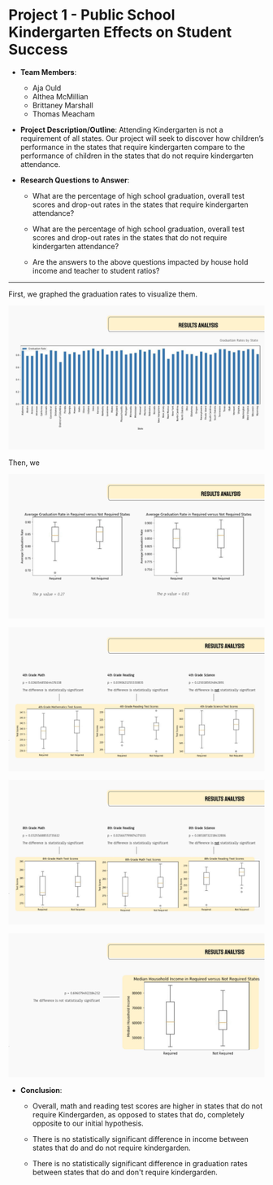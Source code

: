 # Project 1 - Public School Kindergarten Effects on Student Success

* **Team Members**:
    - Aja Ould
    - Althea McMillian
    - Brittaney Marshall
    - Thomas Meacham
    

* **Project Description/Outline**: Attending Kindergarten is not a requirement of all states.  Our project will seek to discover how children’s performance in the states that require kindergarten compare to the performance of children in the states that do not require kindergarten attendance.

* **Research Questions to Answer**: 
    - What are the percentage of high school graduation, overall test scores and drop-out rates in the states that require kindergarten attendance?

    - What are the percentage of high school graduation, overall test scores and drop-out rates in the states that do not require kindergarten attendance?

    - Are the answers to the above questions impacted by house hold income and teacher to student ratios?
    

- - -
First, we graphed the graduation rates to visualize them. 

![](ReadmePics/0006.jpg)

Then, we 

![](ReadmePics/0007.jpg)

![](ReadmePics/0008.jpg)

![](ReadmePics/0009.jpg)

![](ReadmePics/0010.jpg)

 * **Conclusion**: 
    - Overall, math and reading test scores are higher in states that do not require Kindergarden, as opposed to states that do, completely opposite to our initial hypothesis. 

    - There is no statistically significant difference in income between states that do and do not require kindergarden. 

    - There is no statistically significant difference in graduation rates between states that do and don't require kindergarden. 
